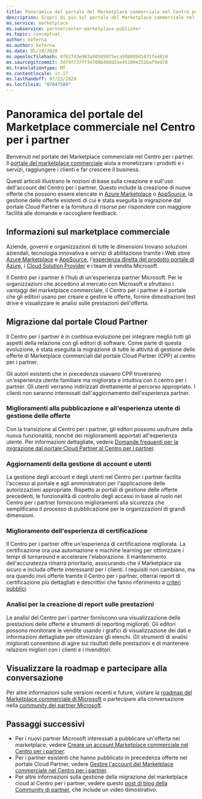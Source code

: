 ```yaml
---
title: Panoramica del portale del Marketplace commerciale nel Centro per i partner
description: Scopri di più sul portale del Marketplace commerciale nel Centro per i partner e su come elencare e vendere le offerte in Azure Marketplace, AppSource e tramite il programma Cloud Solution Provider (CSP).
ms.service: marketplace
ms.subservice: partnercenter-marketplace-publisher
ms.topic: conceptual
author: keferna
ms.author: keferna
ms.date: 05/19/2020
ms.openlocfilehash: 8f827d3e983a50589975eca59808bd1471fe4810
ms.sourcegitcommit: 3d79f737ff34708b48dd2ae45100e2516af9ed78
ms.translationtype: MT
ms.contentlocale: it-IT
ms.lasthandoff: 07/23/2020
ms.locfileid: "87047589"
---
```

# <a name="overview-of-the-commercial-marketplace-portal-in-partner-center"></a>Panoramica del portale del Marketplace commerciale nel Centro per i partner

Benvenuti nel portale del Marketplace commerciale nel Centro per i partner. Il [portale del marketplace commerciale](https://partner.microsoft.com/dashboard/commercial-marketplace/) aiuta a monetizzare i prodotti e i servizi, raggiungere i clienti e far crescere il business.

Questi articoli illustrano le nozioni di base sulla creazione e sull'uso dell'account del Centro per i partner. Questo include la creazione di nuove offerte che possono essere elencate in [Azure Marketplace](https://azuremarketplace.microsoft.com/) o [AppSource](https://appsource.microsoft.com/), la gestione delle offerte esistenti di cui è stata eseguita la migrazione dal portale Cloud Partner e la fornitura di risorse per rispondere con maggiore facilità alle domande e raccogliere feedback.

## <a name="about-the-commercial-marketplace"></a>Informazioni sul marketplace commerciale

Aziende, governi e organizzazioni di tutte le dimensioni trovano soluzioni aziendali, tecnologia innovativa e servizi di abilitazione tramite i Web store [Azure Marketplace](https://azuremarketplace.microsoft.com/) e [AppSource](https://appsource.microsoft.com/), l'[esperienza diretta del prodotto portale di Azure](https://portal.azure.com), i [Cloud Solution Provider](https://partner.microsoft.com/cloud-solution-provider) e i team di vendita Microsoft.

Il Centro per i partner è l'hub di un'esperienza partner Microsoft. Per le organizzazioni che accedono al mercato con Microsoft e sfruttano i vantaggi del marketplace commerciale, il Centro per i partner è il portale che gli editori usano per creare e gestire le offerte, fornire dimostrazioni test drive e visualizzare le analisi sulle prestazioni dell'offerta.

## <a name="migration-from-the-cloud-partner-portal"></a>Migrazione dal portale Cloud Partner

Il Centro per i partner è in continua evoluzione per integrare meglio tutti gli aspetti della relazione con gli editori di software. Come parte di questa evoluzione, è stata eseguita la migrazione di tutte le attività di gestione delle offerte di Marketplace commerciali dal portale Cloud Partner (CPP) al centro per i partner.

Gli autori esistenti che in precedenza usavano CPP troveranno un'esperienza utente familiare ma migliorata e intuitiva con il centro per i partner. Gli utenti verranno indirizzati direttamente al percorso appropriato. I clienti non saranno interessati dall'aggiornamento dell'esperienza partner.

### <a name="improvements-on-publishing-and-offer-management-user-experience"></a>Miglioramenti alla pubblicazione e all'esperienza utente di gestione delle offerte

Con la transizione al Centro per i partner, gli editori possono usufruire della nuova funzionalità, nonché dei miglioramenti apportati all'esperienza utente.  Per informazioni dettagliate, vedere [Domande frequenti per la migrazione dal portale Cloud Partner al Centro per i partner](../cloud-partner-portal-migration-faq.md).

### <a name="account-and-user-management-updates"></a>Aggiornamenti della gestione di account e utenti

La gestione degli account e degli utenti nel Centro per i partner facilita l'accesso al portale e agli amministratori per l'applicazione delle autorizzazioni appropriate. Rispetto ai portali di gestione delle offerte precedenti, le funzionalità di controllo degli accessi in base al ruolo nel Centro per i partner forniscono miglioramenti alla sicurezza che semplificano il processo di pubblicazione per le organizzazioni di grandi dimensioni.

### <a name="improved-certification-experience"></a>Miglioramento dell'esperienza di certificazione

Il Centro per i partner offre un'esperienza di certificazione migliorata. La certificazione ora usa automazione e machine learning per ottimizzare i tempi di turnaround e accelerare l'elaborazione. Il mantenimento dell'accuratezza rimarrà prioritario, assicurando che il Marketplace sia sicuro e includa offerte interessanti per i clienti. I requisiti non cambiano, ma ora quando invii offerte tramite il Centro per i partner, otterrai report di certificazione più dettagliati e descrittivi che fanno riferimento a [criteri pubblici](https://docs.microsoft.com/legal/marketplace/certification-policies).

### <a name="analytics-for-performance-reporting"></a>Analisi per la creazione di report sulle prestazioni

Le analisi del Centro per i partner forniscono una visualizzazione delle prestazioni delle offerte e strumenti di reporting migliorati. Gli editori possono monitorare le vendite usando i grafici di visualizzazione dei dati e informazioni dettagliate per ottimizzare gli elenchi. Gli strumenti di analisi migliorati consentono di agire sui risultati delle prestazioni e di mantenere relazioni migliori con i clienti e i rivenditori.

## <a name="view-the-roadmap-and-join-the-conversation"></a>Visualizzare la roadmap e partecipare alla conversazione

Per altre informazioni sulle versioni recenti e future, visitare la [roadmap del Marketplace commerciale di Microsoft](../marketplace-roadmap.md) o partecipare alla conversazione nella [community dei partner Microsoft](https://www.microsoftpartnercommunity.com/).

## <a name="next-steps"></a>Passaggi successivi

- Per i nuovi partner Microsoft interessati a pubblicare un'offerta nei marketplace, vedere [Creare un account Marketplace commerciale nel Centro per i partner](create-account.md).
- Per i partner esistenti che hanno pubblicato in precedenza offerte nel portale Cloud Partner, vedere [Gestire l'account del Marketplace commerciale nel Centro per i partner](manage-account.md).
- Per altre informazioni sulla gestione della migrazione del marketplace cloud al Centro per i partner, vedere questo [post di blog della Community di partner](https://www.microsoftpartnercommunity.com/t5/Azure-Marketplace-and-AppSource/Cloud-Marketplace-In-Partner-Center/m-p/9738#M293), che include un video dimostrativo.

